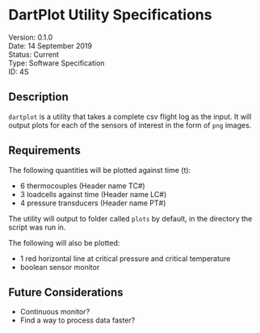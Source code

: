 # DartPlot Utility Specifications
Version: 0.1.0  
Date: 14 September 2019  
Status: Current  
Type: Software Specification  
ID: 4S

## Description
`dartplot` is a utility that takes a complete csv flight log as the input.
It will output plots for each of the sensors of interest in the form of `png`
images.

## Requirements
The following quantities will be plotted against time (t):

- 6 thermocouples (Header name TC#)
- 3 loadcells against time (Header name LC#)
- 4 pressure transducers (Header name PT#)

The utility will output to folder called `plots` by default, in the directory
the script was run in.

The following will also be plotted:

- 1 red horizontal line at critical pressure and critical temperature
- boolean sensor monitor

## Future Considerations
- Continuous monitor?
- Find a way to process data faster?
